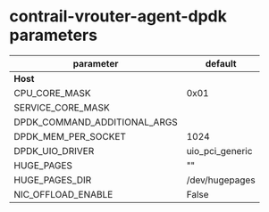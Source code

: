 # contrail-vrouter-agent-dpdk parameters

| parameter                    | default         |
| ---------------------------- | --------------- |
| **Host**                     |                 |
| CPU_CORE_MASK                | 0x01            |
| SERVICE_CORE_MASK            |                 |
| DPDK_COMMAND_ADDITIONAL_ARGS |                 |
| DPDK_MEM_PER_SOCKET          | 1024            |
| DPDK_UIO_DRIVER              | uio_pci_generic |
| HUGE_PAGES                   | ""              |
| HUGE_PAGES_DIR               | /dev/hugepages  |
| NIC_OFFLOAD_ENABLE           | False           |